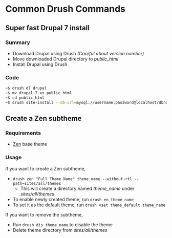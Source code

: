 # Common Drush Commands ###

## Super fast Drupal 7 install ##

### Summary ###

* Download Drupal using Drush *(Careful about version number)*
* Move downloaded Drupal directory to *public_html*
* Install Drupal using Drush

### Code ###

```bash
~$ drush dl drupal
~$ mv drupal-7.xx public_html
~$ cd public_html
~$ drush site-install --db-url=mysql://username:password@localhost/dbname
```

## Create a Zen subtheme ##

### Requirements ###

* [Zen](https://drupal.org/project/ZEN) base theme

### Usage ###

If you want to create a Zen subtheme,

* `drush zen "Full Theme Name" theme_name --without-rtl --path=sites/all/themes`
  * This will create a directory named *theme_name* under *sites/all/themes*
* To enable newly created theme, run `drush en theme_name`
* To set it as the default theme, run `drush vset theme_default theme_name`

If you want to remove the subtheme,

* Run `drush dis theme_name` to disable the theme
* Delete theme directory from *sites/all/themes*
